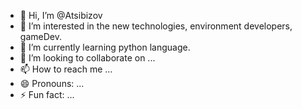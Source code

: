 - 👋 Hi, I’m @Atsibizov
- 👀 I’m interested in the new technologies, environment developers, gameDev.
- 🌱 I’m currently learning python language.
- 💞️ I’m looking to collaborate on ...
- 📫 How to reach me ...
- 😄 Pronouns: ...
- ⚡ Fun fact: ...

<!---
Atsibizov/Atsibizov is a ✨ special ✨ repository because its `README.md` (this file) appears on your GitHub profile.
You can click the Preview link to take a look at your changes.
--->
